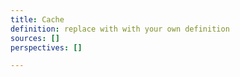 ```yaml
---
title: Cache
definition: replace with with your own definition
sources: []
perspectives: []

---
```

